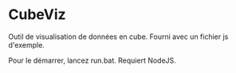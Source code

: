 CubeViz
=======

Outil de visualisation de données en cube.
Fourni avec un fichier js d'exemple.

Pour le démarrer, lancez run.bat.
Requiert NodeJS.